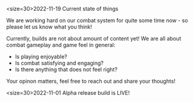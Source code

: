 <size=30>2022-11-19 Current state of things</size>

We are working hard on our combat system for quite some time now - so please let us know what you think!

Currently, builds are not about amount of content yet!
We are all about combat gameplay and game feel in general:

- Is playing enjoyable?
- Is combat satisfying and engaging?
- Is there anything that does not feel right?

Your opinon matters, feel free to reach out and share your thoughts!


<size=30>2022-11-01 Alpha release build is LIVE!</size>

